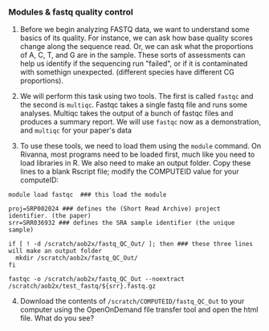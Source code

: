 

### Modules & fastq quality control
1. Before we begin analyzing FASTQ data, we want to understand some basics of its quality. For instance, we can ask how base quality scores change along the sequence read. Or, we can ask what the proportions of A, C, T, and G are in the sample. These sorts of assessments can help us identify if the sequencing run "failed", or if it is contaminated with somethign unexpected. (different species have different CG proportions).

2. We will perform this task using two tools. The first is called `fastqc` and the second is `multiqc`. Fastqc takes a single fastq file and runs some analyses. Multiqc takes the output of a bunch of fastqc files and produces a summary report. We will use `fastqc` now as a demonstration, and `multiqc` for your paper's data

3. To use these tools, we need to load them using the `module` command. On Rivanna, most programs need to be loaded first, much like you need to load libraries in R. We also need to make an output folder. Copy these lines to a blank Rscript file; modify the COMPUTEID value for your computeID:
```
module load fastqc  ### this load the module

proj=SRP002024 ### defines the (Short Read Archive) project identifier. (the paper)
srr=SRR036932 ### defines the SRA sample identifier (the unique sample)

if [ ! -d /scratch/aob2x/fastq_QC_Out/ ]; then ### these three lines will make an output folder
  mkdir /scratch/aob2x/fastq_QC_Out/
fi

fastqc -o /scratch/aob2x/fastq_QC_Out --noextract /scratch/aob2x/test_fastq/${srr}.fastq.gz

```

4. Download the contents of `/scratch/COMPUTEID/fastq_QC_Out` to your computer using the OpenOnDemand file transfer tool and open the html file. What do you see?
